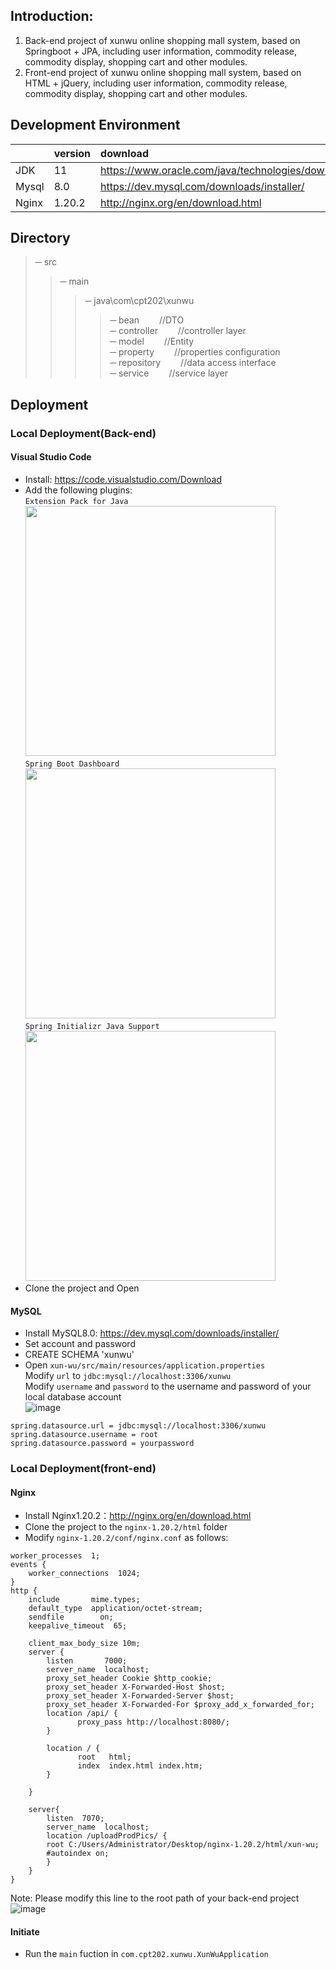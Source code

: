 ## Introduction:
1. Back-end project of xunwu online shopping mall system, based on Springboot + JPA, including user information, commodity release, commodity display, shopping cart and other modules. <br>
2. Front-end project of xunwu online shopping mall system, based on HTML + jQuery, including user information, commodity release, commodity display, shopping cart and other modules. <br>

## Development Environment
| |version|download|
|:---|:---|:---|
|JDK|11|https://www.oracle.com/java/technologies/downloads/#java11|
|Mysql|8.0|https://dev.mysql.com/downloads/installer/|
|Nginx|1.20.2|http://nginx.org/en/download.html|

## Directory
>─ src
>>─ main
>>>─ java\com\cpt202\xunwu
>>>>─ bean	&emsp;&emsp;//DTO <br>
>>>>─ controller	&emsp;&emsp;//controller layer <br>
>>>>─ model	&emsp;&emsp;//Entity <br>
>>>>─ property	&emsp;&emsp;//properties configuration <br>
>>>>─ repository	&emsp;&emsp;//data access interface <br>
>>>>─ service	&emsp;&emsp;//service layer <br>
## Deployment
### Local Deployment(Back-end)
#### Visual Studio Code
* Install: https://code.visualstudio.com/Download
* Add the following plugins: <br>
`Extension Pack for Java` <br>
<img src="https://user-images.githubusercontent.com/103989093/166079002-a5899888-8b8d-42b1-a32a-3e94be919090.png" width=400px> <br>
`Spring Boot Dashboard` <br>
<img src="https://user-images.githubusercontent.com/103989093/166079171-35a65071-c0ce-4d72-b5f3-f571280dc389.png" width=400px> <br>
`Spring Initializr Java Support` <br>
<img src="https://user-images.githubusercontent.com/103989093/166079223-dd23c0d1-b471-43eb-87b5-e71d04fd526d.png" width=400px> <br>
* Clone the project and Open <br>
#### MySQL
* Install MySQL8.0: https://dev.mysql.com/downloads/installer/
* Set account and password
* CREATE SCHEMA 'xunwu'
* Open `xun-wu/src/main/resources/application.properties` <br>
Modify `url` to `jdbc:mysql://localhost:3306/xunwu` <br>
Modify `username` and `password` to the username and password of your local database account <br>
![image](https://user-images.githubusercontent.com/103989093/166080040-c8bc7828-88fa-46a4-891b-7fb1ce0812d4.png) <br>
```
spring.datasource.url = jdbc:mysql://localhost:3306/xunwu
spring.datasource.username = root
spring.datasource.password = yourpassword
```
### Local Deployment(front-end)
#### Nginx
* Install Nginx1.20.2：http://nginx.org/en/download.html
* Clone the project to the `nginx-1.20.2/html` folder
* Modify `nginx-1.20.2/conf/nginx.conf` as follows:
```
worker_processes  1;
events {
    worker_connections  1024;
}
http {
    include       mime.types;
    default_type  application/octet-stream;
    sendfile        on;
    keepalive_timeout  65;
    
    client_max_body_size 10m;
    server {
        listen       7000; 
        server_name  localhost;
        proxy_set_header Cookie $http_cookie;
        proxy_set_header X-Forwarded-Host $host;
        proxy_set_header X-Forwarded-Server $host;
        proxy_set_header X-Forwarded-For $proxy_add_x_forwarded_for;
        location /api/ {              
               proxy_pass http://localhost:8080/;        
        }
        
        location / {
               root   html; 
               index  index.html index.htm;  
        }           
        
    }
    
    server{
        listen  7070;
        server_name  localhost;
	    location /uploadProdPics/ {
		root C:/Users/Administrator/Desktop/nginx-1.20.2/html/xun-wu;
		#autoindex on;
	    }
    }
}
```
Note: Please modify this line to the root path of your back-end project <br>
![image](https://user-images.githubusercontent.com/Lunduntaqiao/Picture/blob/main/%E5%BE%AE%E4%BF%A1%E6%88%AA%E5%9B%BE_20220515151416.png)  <br>

#### Initiate
* Run the `main` fuction in `com.cpt202.xunwu.XunWuApplication`
